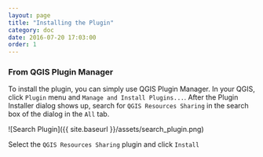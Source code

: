 ```yaml
---
layout: page
title: "Installing the Plugin"
category: doc
date: 2016-07-20 17:03:00
order: 1
---
```


### From QGIS Plugin Manager

To install the plugin, you can simply use QGIS Plugin Manager. In your QGIS, 
click ```Plugin``` menu and ```Manage and Install Plugins...```. After the 
Plugin Installer dialog shows up, search for ```QGIS Resources Sharing``` in 
the search box of the dialog in the ```All``` tab.

![Search Plugin]({{ site.baseurl }}/assets/search_plugin.png)


Select the ```QGIS Resources Sharing``` plugin and click ```Install```
